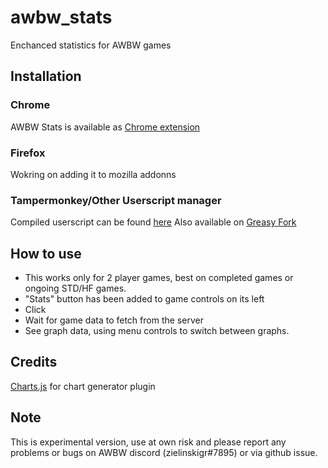 # awbw_stats
Enchanced statistics for AWBW games

## Installation
### Chrome
AWBW Stats is available as [Chrome extension](https://chrome.google.com/webstore/detail/awbw-stats/mlognfgbbnlkmmheokgfndlcgelmkhna)

### Firefox
Wokring on adding it to mozilla addonns

### Tampermonkey/Other Userscript manager
Compiled userscript can be found [here](https://github.com/zielinskigr/awbw_stats/raw/main/dist/advanced_stats.user.js)
Also available on [Greasy Fork](https://greasyfork.org/pl/scripts/451910-awbw-stats)


## How to use
- This works only for 2 player games, best on completed games or ongoing STD/HF games.
- "Stats" button has been added to game controls on its left
- Click
- Wait for game data to fetch from the server
- See graph data, using menu controls to switch between graphs.

## Credits
[Charts.js](https://www.chartjs.org/) for chart generator plugin

## Note
This is experimental version, use at own risk and please report any problems or bugs on AWBW discord (zielinskigr#7895) or via github issue.
